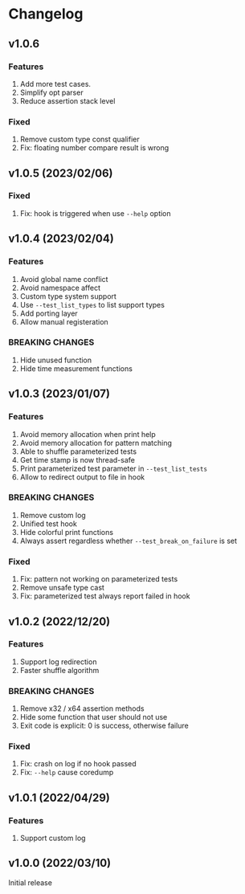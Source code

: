 # Changelog

## v1.0.6

### Features
1. Add more test cases.
2. Simplify opt parser
3. Reduce assertion stack level

### Fixed
1. Remove custom type const qualifier
2. Fix: floating number compare result is wrong


## v1.0.5 (2023/02/06)

### Fixed
1. Fix: hook is triggered when use `--help` option


## v1.0.4 (2023/02/04)

### Features
1. Avoid global name conflict
2. Avoid namespace affect
3. Custom type system support
4. Use `--test_list_types` to list support types
5. Add porting layer
6. Allow manual registeration

### BREAKING CHANGES
1. Hide unused function
2. Hide time measurement functions


## v1.0.3 (2023/01/07)

### Features
1. Avoid memory allocation when print help
2. Avoid memory allocation for pattern matching
3. Able to shuffle parameterized tests
4. Get time stamp is now thread-safe
5. Print parameterized test parameter in `--test_list_tests`
6. Allow to redirect output to file in hook

### BREAKING CHANGES
1. Remove custom log
2. Unified test hook
3. Hide colorful print functions
4. Always assert regardless whether `--test_break_on_failure` is set

### Fixed
1. Fix: pattern not working on parameterized tests
2. Remove unsafe type cast
3. Fix: parameterized test always report failed in hook


## v1.0.2 (2022/12/20)

### Features
1. Support log redirection
2. Faster shuffle algorithm

### BREAKING CHANGES
1. Remove x32 / x64 assertion methods
2. Hide some function that user should not use
3. Exit code is explicit: 0 is success, otherwise failure

### Fixed
1. Fix: crash on log if no hook passed
2. Fix: `--help` cause coredump


## v1.0.1 (2022/04/29)

### Features
1. Support custom log


## v1.0.0 (2022/03/10)

Initial release
